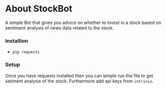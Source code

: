 # About StockBot
A simple Bot that gives you advice on whether to invest in a stock based on sentiment analysis of news data related to the stock.
### Installion
- `pip requests`

### Setup 
Once you have requests installed then you can simple run the file to get setiment analysis of the stock. Furthermore add api keys from `intrinio`.

